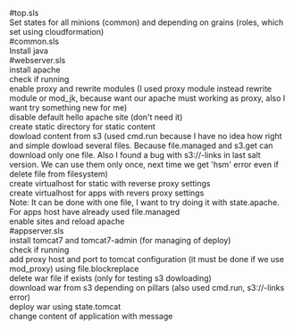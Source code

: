 #top.sls<br>
Set states for all minions (common) and depending on grains (roles, which set using cloudformation)<br>
#common.sls<br>
Install java<br>
#webserver.sls<br>
install apache<br>
check if running<br>
enable proxy and rewrite modules (I used proxy module instead rewrite module or mod_jk, because want our apache must working as proxy, also I want try something new for me)<br>
disable default hello apache site (don't need it)<br>
create static directory for static content<br>
dowload content from s3 (used cmd.run because I have no idea how right and simple dowload several files. Because file.managed and s3.get can download only one file. Also I found a bug with s3://-links in last salt version. We can use them only once, next time we get 'hsm' error even if delete file from filesystem)<br>
create virtualhost for static with reverse proxy settings<br>
create virtualhost for apps with revers proxy settings<br>
Note: It can be done with one file, I want to try doing it with state.apache. For apps host have already used file.managed<br>
enable sites and reload apache<br>
#appserver.sls<br>
install tomcat7 and tomcat7-admin (for managing of deploy)<br>
check if running<br>
add proxy host and port to tomcat configuration (it must be done if we use mod_proxy)  using file.blockreplace<br>
delete war file if exists (only for testing s3 dowloading)<br>
download war from s3 depending on pillars (also used cmd.run, s3://-links error)<br>
deploy war using state.tomcat<br>
change content of application with message
